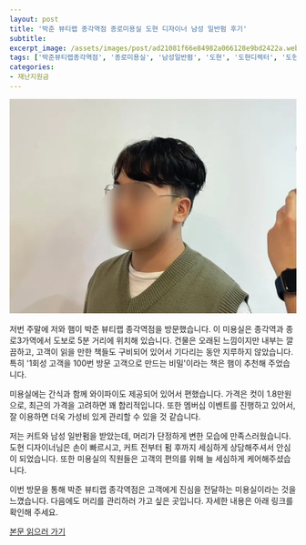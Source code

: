 ```yaml
---
layout: post
title: '박준 뷰티랩 종각역점 종로미용실 도현 디자이너 남성 일반펌 후기'
subtitle: 
excerpt_image: /assets/images/post/ad21081f66e84982a066128e9bd2422a.webp
tags: ['박준뷰티랩종각역점', '종로미용실', '남성일반펌', '도현', '도현디렉터', '도현디자이너', '남성일반펌도현디자이너']
categories: 
- 재난지원금
---
```


![메인 이미지](/assets/images/post/ad21081f66e84982a066128e9bd2422a.webp)

저번 주말에 저와 햄이 박준 뷰티랩 종각역점을 방문했습니다. 이 미용실은 종각역과 종로3가역에서 도보로 5분 거리에 위치해 있습니다. 건물은 오래된 느낌이지만 내부는 깔끔하고, 고객이 읽을 만한 책들도 구비되어 있어서 기다리는 동안 지루하지 않았습니다. 특히 '1회성 고객을 100번 방문 고객으로 만드는 비밀'이라는 책은 햄이 추천해 주었습니다.

미용실에는 간식과 함께 와이파이도 제공되어 있어서 편했습니다. 가격은 컷이 1.8만원으로, 최근의 가격을 고려하면 꽤 합리적입니다. 또한 멤버십 이벤트를 진행하고 있어서, 잘 이용하면 더욱 가성비 있게 관리할 수 있을 것 같습니다.

저는 커트와 남성 일반펌을 받았는데, 머리가 단정하게 변한 모습에 만족스러웠습니다. 도현 디자이너님은 손이 빠르시고, 커트 전부터 펌 후까지 세심하게 상담해주셔서 안심이 되었습니다. 또한 미용실의 직원들은 고객의 편의를 위해 늘 세심하게 케어해주셨습니다.

이번 방문을 통해 박준 뷰티랩 종각역점은 고객에게 진심을 전달하는 미용실이라는 것을 느꼈습니다. 다음에도 머리를 관리하러 가고 싶은 곳입니다. 자세한 내용은 아래 링크를 확인해 주세요.

[본문 읽으러 가기](https://m.blog.naver.com/ham_eaten_jellybear/223247732240)
